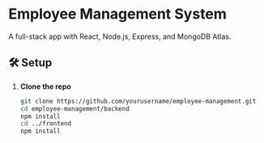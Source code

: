 # Employee Management System  

A full-stack app with React, Node.js, Express, and MongoDB Atlas.

## 🛠 Setup  

1. **Clone the repo**  
   ```bash
   git clone https://github.com/yourusername/employee-management.git
   cd employee-management/backend
   npm install
   cd ../frontend
   npm install

